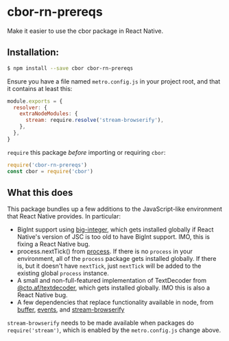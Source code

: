 # cbor-rn-prereqs

Make it easier to use the cbor package in React Native.


## Installation:

```bash
$ npm install --save cbor cbor-rn-prereqs
```

Ensure you have a file named `metro.config.js` in your project root, and that
it contains at least this:

```js
module.exports = {
  resolver: {
    extraNodeModules: {
      stream: require.resolve('stream-browserify'),
    },
  },
}
```

`require` this package *before* importing or requiring `cbor`:

```js
require('cbor-rn-prereqs')
const cbor = require('cbor')
```

## What this does

This package bundles up a few additions to the JavaScript-like environment
that React Native provides.  In particular:

- BigInt support using [big-integer](https://github.com/peterolson/BigInteger.js#readme), which gets installed globally if React Native's version of JSC is too old to have BigInt support.  IMO, this is fixing a React Native bug.
- process.nextTick() from [process](https://github.com/shtylman/node-process#readme).  If there is no `process` in your environment, all of the `process` package gets installed globally.  If there is, but it doesn't have `nextTick`, just `nextTick` will be added to the existing global `process` instance.
- A small and non-full-featured implementation of TextDecoder from [@cto.af/textdecoder](https://github.com/hildjj/ctoaf-textdecoder#readme), which gets installed globally.  IMO this is also a React Native bug.
- A few dependencies that replace functionality available in node, from [buffer](https://github.com/feross/buffer), [events](https://github.com/Gozala/events#readme), and [stream-browserify](https://github.com/browserify/stream-browserify)

`stream-browserify` needs to be made available when packages do `require('stream')`, which is enabled by the `metro.config.js` change above.

